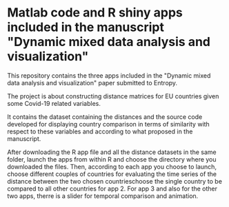 # Matlab code and R shiny apps included in the manuscript "Dynamic mixed data analysis and visualization"
This repository contains the three apps included in the "Dynamic mixed data analysis and visualization" paper submitted to Entropy.

The project is about constructing distance matrices for EU countries given some Covid-19 related variables.

It contains the dataset containing the distances and the source code developed for displaying country comparison in terms of similarity with respect to these variables and according to what proposed in the manuscript.

After downloading the R app file and all the distance datasets in the same folder, launch the apps from within R and choose the directory where you downloaded the files. Then, according to each app you choose to launch, choose different couples of countries for evaluating the time series of the distance between the two chosen countrieschoose the single country to be compared to all other countries for app 2. For app 3 and also for the other two apps, therre is a slider for temporal comparison and animation.
